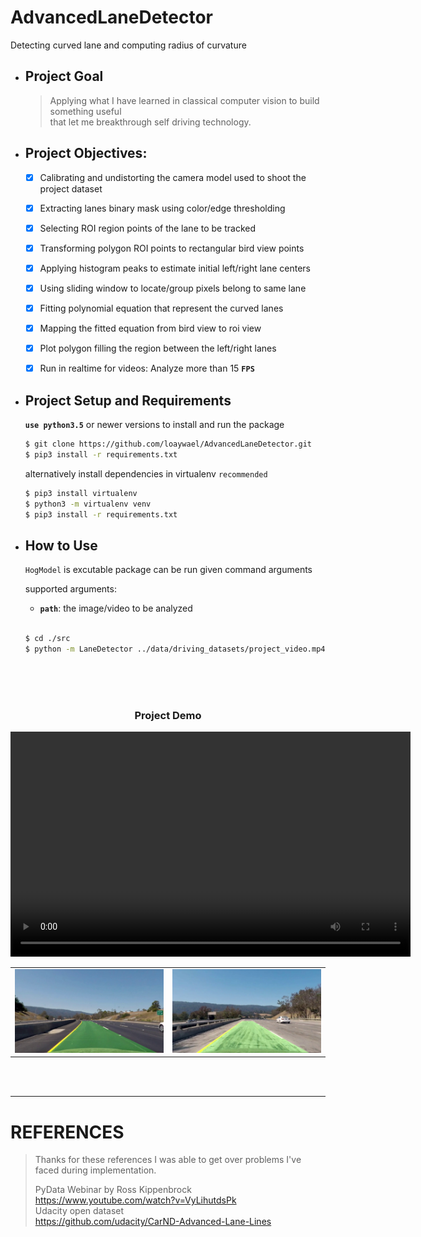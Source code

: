 # AdvancedLaneDetector
Detecting curved lane and computing radius of curvature   


- ## Project Goal   
    > Applying what I have learned in classical computer vision to build something useful   
    > that let me breakthrough self driving technology.   
 
- ## Project Objectives:
	- [x] Calibrating and undistorting the camera model used to shoot the project dataset
	- [x] Extracting lanes binary mask using color/edge thresholding 
	- [x] Selecting ROI region points of the lane to be tracked
	- [x] Transforming polygon ROI points to rectangular bird view points
	- [x] Applying histogram peaks to estimate initial left/right lane centers
    - [x] Using sliding window to locate/group pixels belong to same lane
    - [x] Fitting polynomial equation that represent the curved lanes
    - [x] Mapping the fitted equation from bird view to roi view
    - [x] Plot polygon filling the region between the left/right lanes
	- [x] Run in realtime for videos: Analyze more than 15 **`FPS`**


- ## Project Setup and Requirements   
  **`use python3.5`** or newer versions to install and run the package  
  ```bash
  $ git clone https://github.com/loaywael/AdvancedLaneDetector.git   
  $ pip3 install -r requirements.txt      
  ```   
  
  alternatively install dependencies in virtualenv `recommended`   
  ```bash
  $ pip3 install virtualenv   
  $ python3 -m virtualenv venv   
  $ pip3 install -r requirements.txt   
  ```   
  
  
- ## How to Use   
   `HogModel` is excutable package can be run given command arguments   
   
   supported arguments:   
	- **`path`**: the image/video to be analyzed   
   </br>   
   
   ```bash  
   $ cd ./src     
   $ python -m LaneDetector ../data/driving_datasets/project_video.mp4   
   ```

</br></br></br>  



<h3 align=center>Project Demo</h3>
<video width="640" height="360" controls>
    <source src ="assets/output_video.webm" type="video/mp4">
    <source src ="assets/output_video.ogg" type="video/ogg">
your browser doesn't support this video tag.
</video>
<table><tr>
<td><img src="assets/test1.png" alt="lane detected in green" style="width: 100%;"/></td>
<td><img src="assets/test2.png" alt="lane detected in green" style="width: 100%;"/></td>
</tr></table>
</br></br>
   
***

# REFERENCES

> Thanks for these references I was able to get over problems I've faced during implementation.   
>   
>    PyData Webinar by Ross Kippenbrock   
    https://www.youtube.com/watch?v=VyLihutdsPk   
    Udacity open dataset    
    https://github.com/udacity/CarND-Advanced-Lane-Lines




